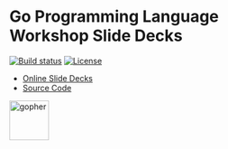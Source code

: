 # Go Programming Language Workshop Slide Decks

[![Build status](https://img.shields.io/travis/rfinochi/golang-workshop-decks?style=plastic)](https://travis-ci.org/rfinochi/golang-workshop-decks)
[![License](https://img.shields.io/github/license/rfinochi/golang-workshop-decks?style=plastic)](https://opensource.org/licenses/mit-license.php)

* [Online Slide Decks](https://decks.golang-workshop.io)
* [Source Code](https://github.com/rfinochi/golang-workshop-src)

<img src="https://blog.golang.org/gopher/gopher.png" alt="gopher" width="70"/>